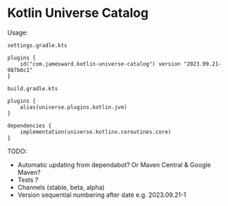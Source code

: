# Kotlin Universe Catalog

Usage:

`settings.gradle.kts`
```
plugins {
    id("com.jamesward.kotlin-universe-catalog") version "2023.09.21-987b6c1"
}
```

`build.gradle.kts`
```
plugins {
    alias(universe.plugins.kotlin.jvm)
}

dependencies {
    implementation(universe.kotlinx.coroutines.core)
}
```


TODO:
- Automatic updating from dependabot? Or Maven Central & Google Maven?
- Tests ?
- Channels (stable, beta, alpha)
- Version sequential numbering after date e.g. 2023.09.21-1
